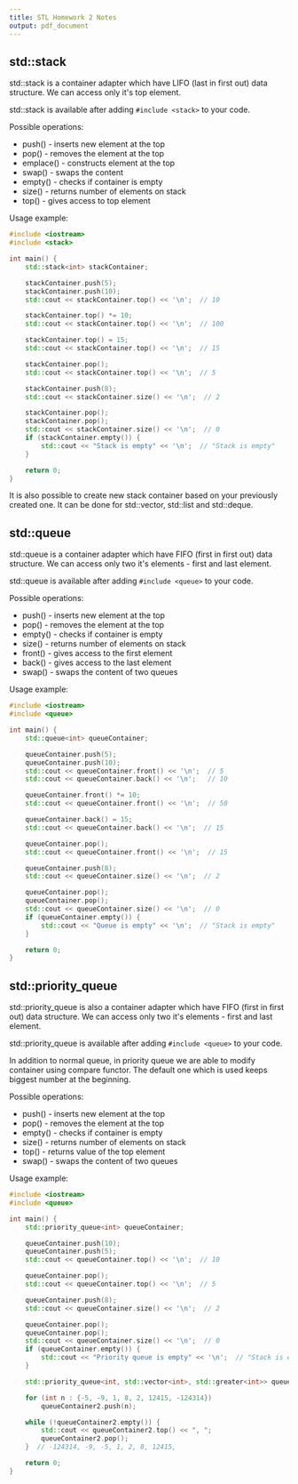 ```yaml
---
title: STL Homework 2 Notes
output: pdf_document
---
```


## std::stack
std::stack is a container adapter which have LIFO (last in first out) data structure. We can access only it's top element.

std::stack is available after adding `#include <stack>` to your code.

Possible operations:
 * push() - inserts new element at the top
 * pop() - removes the element at the top
 * emplace() - constructs element at the top
 * swap() - swaps the content
 * empty() - checks if container is empty
 * size() - returns number of elements on stack
 * top() - gives access to top element

Usage example:
```cpp
#include <iostream>
#include <stack>

int main() {
    std::stack<int> stackContainer;

    stackContainer.push(5);
    stackContainer.push(10);
    std::cout << stackContainer.top() << '\n';  // 10

    stackContainer.top() *= 10;
    std::cout << stackContainer.top() << '\n';  // 100

    stackContainer.top() = 15;
    std::cout << stackContainer.top() << '\n';  // 15

    stackContainer.pop();
    std::cout << stackContainer.top() << '\n';  // 5

    stackContainer.push(8);
    std::cout << stackContainer.size() << '\n';  // 2

    stackContainer.pop();
    stackContainer.pop();
    std::cout << stackContainer.size() << '\n';  // 0
    if (stackContainer.empty()) {
        std::cout << "Stack is empty" << '\n';  // "Stack is empty"
    }

    return 0;
}
```

It is also possible to create new stack container based on your previously created one. It can be done for std::vector, std::list and std::deque.


## std::queue
std::queue is a container adapter which have FIFO (first in first out) data structure. We can access only two it's elements - first and last element.

std::queue is available after adding `#include <queue>` to your code.

Possible operations:
 * push() - inserts new element at the top
 * pop() - removes the element at the top
 * empty() - checks if container is empty
 * size() - returns number of elements on stack
 * front() - gives access to the first element
 * back() - gives access to the last element
 * swap() - swaps the content of two queues

Usage example:
```cpp
#include <iostream>
#include <queue>

int main() {
    std::queue<int> queueContainer;

    queueContainer.push(5);
    queueContainer.push(10);
    std::cout << queueContainer.front() << '\n';  // 5
    std::cout << queueContainer.back() << '\n';   // 10

    queueContainer.front() *= 10;
    std::cout << queueContainer.front() << '\n';  // 50

    queueContainer.back() = 15;
    std::cout << queueContainer.back() << '\n';  // 15

    queueContainer.pop();
    std::cout << queueContainer.front() << '\n';  // 15

    queueContainer.push(8);
    std::cout << queueContainer.size() << '\n';  // 2

    queueContainer.pop();
    queueContainer.pop();
    std::cout << queueContainer.size() << '\n';  // 0
    if (queueContainer.empty()) {
        std::cout << "Queue is empty" << '\n';  // "Stack is empty"
    }

    return 0;
}
```

## std::priority_queue
std::priority_queue is also a container adapter which have FIFO (first in first out) data structure. We can access only two it's elements - first and last element.

std::priority_queue is available after adding `#include <queue>` to your code.

In addition to normal queue, in priority queue we are able to modify container using compare functor. The default one which is used keeps biggest number at the beginning.

Possible operations:
 * push() - inserts new element at the top
 * pop() - removes the element at the top
 * empty() - checks if container is empty
 * size() - returns number of elements on stack
 * top() - returns value of the top element
 * swap() - swaps the content of two queues

Usage example:
```cpp
#include <iostream>
#include <queue>

int main() {
    std::priority_queue<int> queueContainer;

    queueContainer.push(10);
    queueContainer.push(5);
    std::cout << queueContainer.top() << '\n';  // 10

    queueContainer.pop();
    std::cout << queueContainer.top() << '\n';  // 5

    queueContainer.push(8);
    std::cout << queueContainer.size() << '\n';  // 2

    queueContainer.pop();
    queueContainer.pop();
    std::cout << queueContainer.size() << '\n';  // 0
    if (queueContainer.empty()) {
        std::cout << "Priority queue is empty" << '\n';  // "Stack is empty"
    }

    std::priority_queue<int, std::vector<int>, std::greater<int>> queueContainer2;

    for (int n : {-5, -9, 1, 8, 2, 12415, -124314})
        queueContainer2.push(n);

    while (!queueContainer2.empty()) {
        std::cout << queueContainer2.top() << ", ";
        queueContainer2.pop();
    }  // -124314, -9, -5, 1, 2, 8, 12415,

    return 0;
}

```
